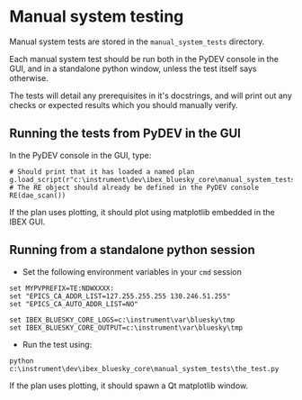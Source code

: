# Manual system testing

Manual system tests are stored in the `manual_system_tests` directory.

Each manual system test should be run both in the PyDEV console in the GUI, and in a standalone
python window, unless the test itself says otherwise.

The tests will detail any prerequisites in it's docstrings, and will print out any checks
or expected results which you should manually verify.

## Running the tests from PyDEV in the GUI

In the PyDEV console in the GUI, type:

```
# Should print that it has loaded a named plan
g.load_script(r"c:\instrument\dev\ibex_bluesky_core\manual_system_tests\the_test.py")
# The RE object should already be defined in the PyDEV console
RE(dae_scan())
```

If the plan uses plotting, it should plot using matplotlib embedded in the IBEX GUI.

## Running from a standalone python session

- Set the following environment variables in your `cmd` session
```
set MYPVPREFIX=TE:NDWXXXX:
set "EPICS_CA_ADDR_LIST=127.255.255.255 130.246.51.255"
set "EPICS_CA_AUTO_ADDR_LIST=NO"

set IBEX_BLUESKY_CORE_LOGS=c:\instrument\var\bluesky\tmp
set IBEX_BLUESKY_CORE_OUTPUT=c:\instrument\var\bluesky\tmp
```
- Run the test using:
```
python c:\instrument\dev\ibex_bluesky_core\manual_system_tests\the_test.py
```

If the plan uses plotting, it should spawn a Qt matplotlib window.
